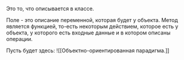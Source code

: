 Это то, что описывается в классе.

Поле - это описание переменной, которая будет у объекта.
Метод является функцией, то-есть некоторым действием, которое есть у объекта, у которого есть входные данные и в котором описаны операции.

Пусть будет здесь:
![[Объектно-ориентированная парадигма.]]